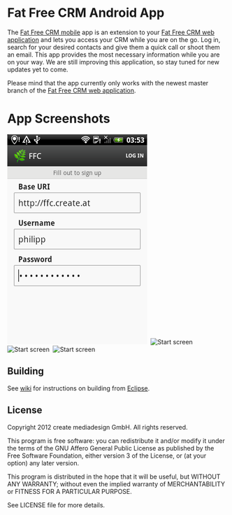 # Fat Free CRM Android App

The [Fat Free CRM mobile](https://play.google.com/store/apps/details?id=at.create.android.ffc) app is an extension to your [Fat Free CRM web application](http://www.fatfreecrm.com) and lets you access your CRM while you are on the go. Log in, search for your desired contacts and give them a quick call or shoot them an email. This app provides the most necessary information while you are on your way. We are still improving this application, so stay tuned for new updates yet to come.

Please mind that the app currently only works with the newest master branch of the [Fat Free CRM web application](http://www.fatfreecrm.com).

# App Screenshots

![Start screen](https://github.com/create-mediadesign/FFC-Android-App/raw/master/doc/images/login.png)&nbsp;
![Start screen](https://github.com/create-mediadesign/FFC-Android-App/raw/master/doc/images/contact\_list.png)&nbsp;
![Start screen](https://github.com/create-mediadesign/FFC-Android-App/raw/master/doc/images/contact\_search.png)&nbsp;
![Start screen](https://github.com/create-mediadesign/FFC-Android-App/raw/master/doc/images/contact\_details.png)

## Building

See [wiki](https://github.com/create-mediadesign/FFC-Android-App/wiki/Building-from-Eclipse) for instructions on building from [Eclipse](http://www.eclipse.org).

## License

Copyright 2012 create mediadesign GmbH. All rights reserved.

This program is free software: you can redistribute it and/or modify it under the terms of the GNU Affero General Public License as published by the Free Software Foundation, either version 3 of the License, or (at your option) any later version.

This program is distributed in the hope that it will be useful, but WITHOUT ANY WARRANTY; without even the implied warranty of MERCHANTABILITY or FITNESS FOR A PARTICULAR PURPOSE.

See LICENSE file for more details.
